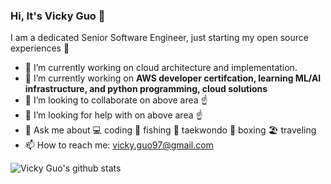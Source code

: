 ### Hi, It's Vicky Guo 👋


I am a dedicated Senior Software Engineer, just starting my open source experiences :beer:

- 🔭 I’m currently working on cloud architecture and implementation. 
- 🌱 I’m currently working on **AWS developer certifcation, learning ML/AI infrastructure, and python programming, cloud solutions**
- 👯 I’m looking to collaborate on above area :point_up:
- 🤔 I’m looking for help with on above area :point_up:
- 💬 Ask me about :computer:  coding  :fishing_pole_and_fish: fishing :martial_arts_uniform: taekwondo :boxing_glove: boxing  :beach_umbrella: traveling 
- 📫 How to reach me: vicky.guo97@gmail.com

![Vicky Guo's github stats](https://github-readme-stats.vercel.app/api?username=VickyGuo0907&show_icons=true&theme=algolia)
